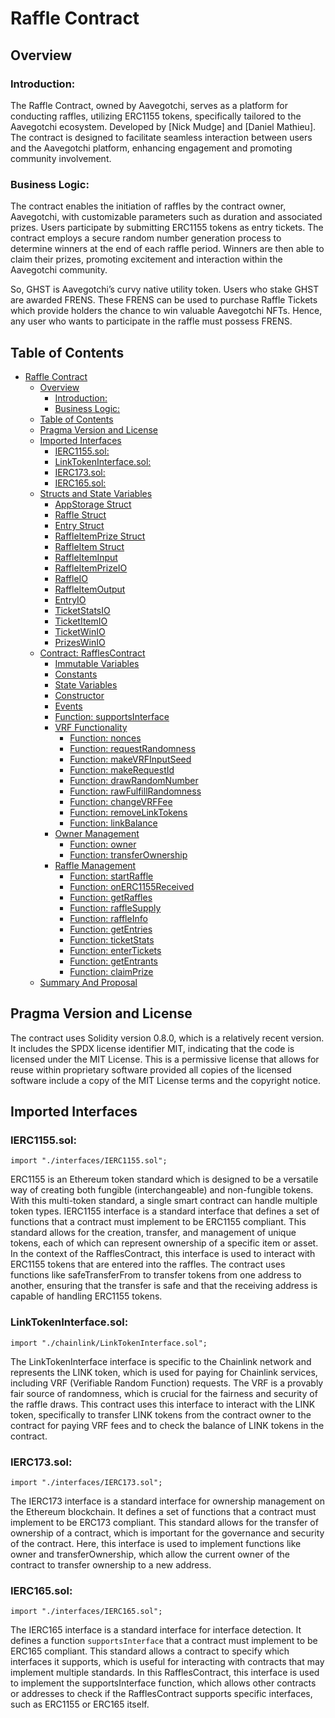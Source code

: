 # Raffle Contract

## Overview

### Introduction:
The Raffle Contract, owned by Aavegotchi, serves as a platform for conducting raffles, utilizing ERC1155 tokens, specifically tailored to the Aavegotchi ecosystem. Developed by [Nick Mudge] and [Daniel Mathieu]. The contract is designed to facilitate seamless interaction between users and the Aavegotchi platform, enhancing engagement and promoting community involvement.

### Business Logic:
The contract enables the initiation of raffles by the contract owner, Aavegotchi, with customizable parameters such as duration and associated prizes. Users participate by submitting ERC1155 tokens as entry tickets. The contract employs a secure random number generation process to determine winners at the end of each raffle period. Winners are then able to claim their prizes, promoting excitement and interaction within the Aavegotchi community.

So, GHST is Aavegotchi’s curvy native utility token. Users who stake GHST are awarded FRENS. These FRENS can be used to purchase Raffle Tickets which provide holders the chance to win valuable Aavegotchi NFTs. Hence, any user who wants to participate in the raffle must possess FRENS. 

## Table of Contents

- [Raffle Contract](#raffle-contract)
  - [Overview](#overview)
    - [Introduction:](#introduction)
    - [Business Logic:](#business-logic)
  - [Table of Contents](#table-of-contents)
  - [Pragma Version and License](#pragma-version-and-license)
  - [Imported Interfaces](#imported-interfaces)
    - [IERC1155.sol:](#ierc1155sol)
    - [LinkTokenInterface.sol:](#linktokeninterfacesol)
    - [IERC173.sol:](#ierc173sol)
    - [IERC165.sol:](#ierc165sol)
  - [Structs and State Variables](#structs-and-state-variables)
    - [AppStorage Struct](#appstorage-struct)
    - [Raffle Struct](#raffle-struct)
    - [Entry Struct](#entry-struct)
    - [RaffleItemPrize Struct](#raffleitemprize-struct)
    - [RaffleItem Struct](#raffleitem-struct)
    - [RaffleItemInput](#raffleiteminput)
    - [RaffleItemPrizeIO](#raffleitemprizeio)
    - [RaffleIO](#raffleio)
    - [RaffleItemOutput](#raffleitemoutput)
    - [EntryIO](#entryio)
    - [TicketStatsIO](#ticketstatsio)
    - [TicketItemIO](#ticketitemio)
    - [TicketWinIO](#ticketwinio)
    - [PrizesWinIO](#prizeswinio)
  - [Contract: RafflesContract](#contract-rafflescontract)
    - [Immutable Variables](#immutable-variables)
    - [Constants](#constants)
    - [State Variables](#state-variables)
    - [Constructor](#constructor)
    - [Events](#events)
    - [Function: supportsInterface](#function-supportsinterface)
    - [VRF Functionality](#vrf-functionality)
      - [Function: nonces](#function-nonces)
      - [Function: requestRandomness](#function-requestrandomness)
      - [Function: makeVRFInputSeed](#function-makevrfinputseed)
      - [Function: makeRequestId](#function-makerequestid)
      - [Function: drawRandomNumber](#function-drawrandomnumber)
      - [Function: rawFulfillRandomness](#function-rawfulfillrandomness)
      - [Function: changeVRFFee](#function-changevrffee)
      - [Function: removeLinkTokens](#function-removelinktokens)
      - [Function: linkBalance](#function-linkbalance)
    - [Owner Management](#owner-management)
      - [Function: owner](#function-owner)
      - [Function: transferOwnership](#function-transferownership)
    - [Raffle Management](#raffle-management)
      - [Function: startRaffle](#function-startraffle)
      - [Function: onERC1155Received](#function-onerc1155received)
      - [Function: getRaffles](#function-getraffles)
      - [Function: raffleSupply](#function-rafflesupply)
      - [Function: raffleInfo](#function-raffleinfo)
      - [Function: getEntries](#function-getentries)
      - [Function: ticketStats](#function-ticketstats)
      - [Function: enterTickets](#function-entertickets)
      - [Function: getEntrants](#function-getentrants)
      - [Function: claimPrize](#function-claimprize)
  - [Summary And Proposal](#summary-and-proposal)

## Pragma Version and License
The contract uses Solidity version 0.8.0, which is a relatively recent version. It includes the SPDX license identifier MIT, indicating that the code is licensed under the MIT License. This is a permissive license that allows for reuse within proprietary software provided all copies of the licensed software include a copy of the MIT License terms and the copyright notice.

## Imported Interfaces

### IERC1155.sol: 
```
import "./interfaces/IERC1155.sol";
```
ERC1155 is an Ethereum token standard which is designed to be a versatile way of creating both fungible (interchangeable) and non-fungible tokens. With this multi-token standard, a single smart contract can handle multiple token types. IERC1155 interface is a standard interface that defines a set of functions that a contract must implement to be ERC1155 compliant. This standard allows for the creation, transfer, and management of unique tokens, each of which can represent ownership of a specific item or asset. In the context of the RafflesContract, this interface is used to interact with ERC1155 tokens that are entered into the raffles. The contract uses functions like safeTransferFrom to transfer tokens from one address to another, ensuring that the transfer is safe and that the receiving address is capable of handling ERC1155 tokens.

### LinkTokenInterface.sol: 
```
import "./chainlink/LinkTokenInterface.sol";
```
The LinkTokenInterface interface is specific to the Chainlink network and represents the LINK token, which is used for paying for Chainlink services, including VRF (Verifiable Random Function) requests. The VRF is a provably fair source of randomness, which is crucial for the fairness and security of the raffle draws. This contract uses this interface to interact with the LINK token, specifically to transfer LINK tokens from the contract owner to the contract for paying VRF fees and to check the balance of LINK tokens in the contract.

### IERC173.sol: 
```
import "./interfaces/IERC173.sol";
```
The IERC173 interface is a standard interface for ownership management on the Ethereum blockchain. It defines a set of functions that a contract must implement to be ERC173 compliant. This standard allows for the transfer of ownership of a contract, which is important for the governance and security of the contract. Here, this interface is used to implement functions like owner and transferOwnership, which allow the current owner of the contract to transfer ownership to a new address.

### IERC165.sol: 
```
import "./interfaces/IERC165.sol";
```
The IERC165 interface is a standard interface for interface detection. It defines a function `supportsInterface` that a contract must implement to be ERC165 compliant. This standard allows a contract to specify which interfaces it supports, which is useful for interacting with contracts that may implement multiple standards. In this RafflesContract, this interface is used to implement the supportsInterface function, which allows other contracts or addresses to check if the RafflesContract supports specific interfaces, such as ERC1155 or ERC165 itself.
